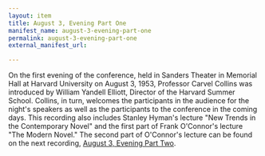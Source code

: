 ```yaml
---
layout: item
title: August 3, Evening Part One
manifest_name: august-3-evening-part-one
permalink: august-3-evening-part-one
external_manifest_url: 

---
```

On the first evening of the conference, held in Sanders Theater in Memorial Hall at Harvard University on August 3, 1953, Professor Carvel Collins was introduced by William Yandell Elliott, Director of the Harvard Summer School. Collins, in turn, welcomes the participants in the audience for the night's speakers as well as the participants to the conference in the coming days. This recording also includes Stanley Hyman's lecture "New Trends in the Contemporary Novel" and the first part of Frank O'Connor's lecture "The Modern Novel." The second part of O'Connor's lecture can be found on the next recording, <a href="https://tanyaclement.github.io/harvard1953/august-4-afternoon-part-two">August 3, Evening Part Two</a>.

